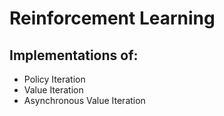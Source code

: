 # Reinforcement Learning

## Implementations of: 
- Policy Iteration
- Value Iteration 
- Asynchronous Value Iteration
